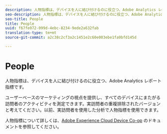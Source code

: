 ```yaml
---
description: 人物指標は、デバイスを人に結び付けるのに役立つ、Adobe Analytics レポート指標です。
seo-description: 人物指標は、デバイスを人に結び付けるのに役立つ、Adobe Analytics レポート指標です。
seo-title: People
title: People
uuid: f67fe072-099d-4ebc-8234-9ede2a632fab
translation-type: tm+mt
source-git-commit: a2c38c2cf3a2c1451e2c60e003ebe1fa9bfd145d

---
```



# People

人物指標は、デバイスを人に結び付けるのに役立つ、Adobe Analytics レポート指標です。

ユーザーベースのマーケティングの視点を提供し、すべてのデバイスにまたがる訪問者のアクティビティを測定できます。実訪問者の重複排除されたバージョンと考えてください。以前、実訪問者を使用した分析で人物指標を使用できます。

人物指標について詳しくは、[Adobe Experience Cloud Device Co-op](https://marketing.adobe.com/resources/help/en_US/mcdc/mcdc-people.html) のドキュメントを参照してください。
